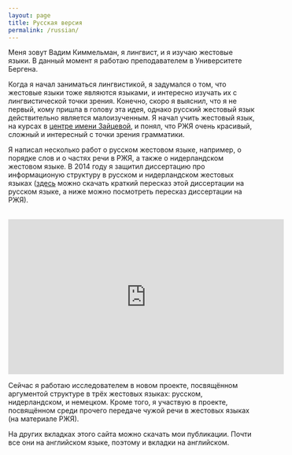 ```yaml
---
layout: page
title: Русская версия
permalink: /russian/
---
```


Меня зовут Вадим Киммельман, я лингвист, и я изучаю жестовые языки. В данный момент я работаю преподавателем в Университете Бергена.

Когда я начал заниматься лингвистикой, я задумался о том, что жестовые языки тоже являются языками, и интересно изучать их с лингвистической точки зрения. Конечно, скоро я выяснил, что я не первый, кому пришла в голову эта идея, однако русский жестовый язык действительно является малоизученным. Я начал учить жестовый язык, на курсах в [центре имени Зайцевой](http://vkontakte.ru/club18335384), и понял, что РЖЯ очень красивый, сложный и интересный с точки зрения грамматики.

Я написал несколько работ о русском жестовом языке, например, о порядке слов и о частях речи в РЖЯ, а также о нидерландском жестовом языке. В 2014 году я защитил диссертацию про информационую структуру в русском и нидерландском жестовых языках ([здесь](\papers/rus-summary.pdf) можно скачать краткий пересказ этой диссертации на русском языке, а ниже можно посмотреть пересказ диссертации на РЖЯ).

<br>

<iframe width="560" height="315" src="https://www.youtube.com/embed/_eH1HnLV_8w?rel=0" frameborder="0" allow="autoplay; encrypted-media" allowfullscreen></iframe>

<br>

Сейчас я работаю исследователем в новом проекте, посвящённом аргументой структуре в трёх жестовых языках: русском, нидерландском, и немецком. Кроме того, я участвую в проекте, посвящённом среди прочего передаче чужой речи в жестовых языках (на материале РЖЯ).

На других вкладках этого сайта можно скачать мои публикации. Почти все они на английском языке, поэтому и вкладки на английском. 

